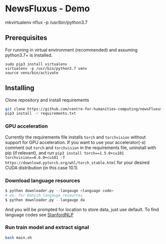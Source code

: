 # NewsFluxus - Demo #

mkvirtualenv nflux -p /usr/bin/python3.7

## Prerequisites

For running in virtual environment (recommended) and assuming python3.7+ is installed.

```
sudo pip3 install virtualenv
virtualenv -p /usr/bin/python3.7 venv
source venv/bin/activate
```

## Installing

Clone repository and install requirements

```bash
git clone https://github.com/centre-for-humanities-computing/newsFluxus.git
pip3 install -r requirements.txt
```
### GPU acceleration

Currently the requirements file installs `torch` and `torchvision` without support for GPU acceleration. If you want to use your accelerator(-s) comment out `torch` and `torchvision` in the requirements file, uninstall with pip (if relevant), and run `pip3 install torch==1.5.0+cu101 torchvision==0.6.0+cu101 -f https://download.pytorch.org/whl/torch_stable.html` for your desired CUDA distribution (in this case 10.1).


### Download language resources
```python
$ python downloader.py --langauge <language code>
# ex. for Danish langauge resources
$ python downloader.py --langauge da
```
And you will be prompted for location to store data, just use default. To find language codes see [StanfordNLP](https://stanfordnlp.github.io/stanfordnlp/models.html#human-languages-supported-by-stanfordnlp)

### Run train model and extract signal
```bash
bash main.sh
```
